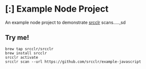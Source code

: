 # [:] Example Node Project

An example node project to demonstrate [srcclr](https://www.srcclr.com) scans.....,sd

## Try me!

```
brew tap srcclr/srcclr
brew install srcclr
srcclr activate
srcclr scan --url https://github.com/srcclr/example-javascript
```

